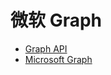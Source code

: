 # 微软 Graph

- [Graph API](https://docs.microsoft.com/zh-cn/graph/use-the-api)
- [Microsoft Graph](https://developer.microsoft.com/zh-cn/graph)
